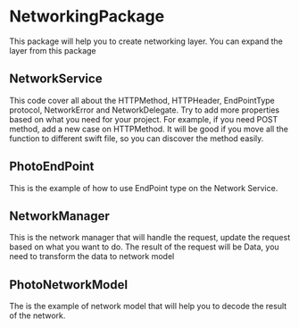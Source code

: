 # NetworkingPackage
This package will help you to create networking layer. You can expand the layer from this package

## NetworkService
This code cover all about the HTTPMethod, HTTPHeader, EndPointType protocol, NetworkError and NetworkDelegate. Try to add more properties based on what you need for your project. For example, if you need POST method, add a new case on HTTPMethod. It will be good if you move all the function to different swift file, so you can discover the method easily.

## PhotoEndPoint
This is the example of how to use EndPoint type on the Network Service.

## NetworkManager
This is the network manager that will handle the request, update the request based on what you want to do. The result of the request will be Data, you need to transform the data to network model

## PhotoNetworkModel
The is the example of network model that will help you to decode the result of the network.

